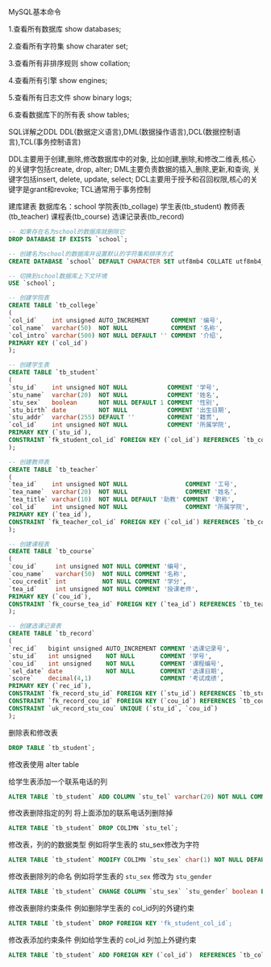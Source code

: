MySQL基本命令

1.查看所有数据库
show databases;

2.查看所有字符集
show charater set;

3.查看所有非排序规则
show collation;

4.查看所有引擎
show engines;

5.查看所有日志文件
show binary logs;

6.查看数据库下的所有表
show tables;

SQL详解之DDL
DDL(数据定义语言),DML(数据操作语言),DCL(数据控制语言),TCL(事务控制语言)

DDL主要用于创建,删除,修改数据库中的对象, 比如创建,删除,和修改二维表,核心的关键字包括create, drop, alter;
DML主要负责数据的插入,删除,更新,和查询, 关键字包括insert, delete, update, select;
DCL主要用于授予和召回权限,核心的关键字是grant和revoke;
TCL通常用于事务控制

建库建表
数据库名：school
学院表(tb_collage)
学生表(tb_student)
教师表(tb_teacher)
课程表(tb_course)
选课记录表(tb_record)

```SQL
-- 如果存在名为school的数据库就删除它
DROP DATABASE IF EXISTS `school`;

-- 创建名为school的数据库并设置默认的字符集和排序方式
CREATE DATABASE `school` DEFAULT CHARACTER SET utf8mb4 COLLATE utf8mb4_general_ci;

-- 切换到school数据库上下文环境
USE `school`;

-- 创建学院表
CREATE TABLE `tb_college`
(
`col_id`    int unsigned AUTO_INCREMENT      COMMENT '编号',
`col_name`  varchar(50)  NOT NULL            COMMENT '名称',
`col_intro` varchar(500) NOT NULL DEFAULT '' COMMENT '介绍',
PRIMARY KEY (`col_id`)
);

-- 创建学生表
CREATE TABLE `tb_student`
(
`stu_id`    int unsigned NOT NULL           COMMENT '学号',
`stu_name`  varchar(20)  NOT NULL           COMMENT '姓名',
`stu_sex`   boolean      NOT NULL DEFAULT 1 COMMENT '性别',
`stu_birth` date         NOT NULL           COMMENT '出生日期',
`stu_addr`  varchar(255) DEFAULT ''         COMMENT '籍贯',
`col_id`    int unsigned NOT NULL           COMMENT '所属学院',
PRIMARY KEY (`stu_id`),
CONSTRAINT `fk_student_col_id` FOREIGN KEY (`col_id`) REFERENCES `tb_college` (`col_id`)
);

-- 创建教师表
CREATE TABLE `tb_teacher`
(
`tea_id`    int unsigned NOT NULL                COMMENT '工号',
`tea_name`  varchar(20)  NOT NULL                COMMENT '姓名',
`tea_title` varchar(10)  NOT NULL DEFAULT '助教' COMMENT '职称',
`col_id`    int unsigned NOT NULL                COMMENT '所属学院',
PRIMARY KEY (`tea_id`),
CONSTRAINT `fk_teacher_col_id` FOREIGN KEY (`col_id`) REFERENCES `tb_college` (`col_id`)
);

-- 创建课程表
CREATE TABLE `tb_course`
(
`cou_id`     int unsigned NOT NULL COMMENT '编号',
`cou_name`   varchar(50)  NOT NULL COMMENT '名称',
`cou_credit` int          NOT NULL COMMENT '学分',
`tea_id`     int unsigned NOT NULL COMMENT '授课老师',
PRIMARY KEY (`cou_id`),
CONSTRAINT `fk_course_tea_id` FOREIGN KEY (`tea_id`) REFERENCES `tb_teacher` (`tea_id`)
);

-- 创建选课记录表
CREATE TABLE `tb_record`
(
`rec_id`   bigint unsigned AUTO_INCREMENT COMMENT '选课记录号',
`stu_id`   int unsigned    NOT NULL       COMMENT '学号',
`cou_id`   int unsigned    NOT NULL       COMMENT '课程编号',
`sel_date` date            NOT NULL       COMMENT '选课日期',
`score`    decimal(4,1)                   COMMENT '考试成绩',
PRIMARY KEY (`rec_id`),
CONSTRAINT `fk_record_stu_id` FOREIGN KEY (`stu_id`) REFERENCES `tb_student` (`stu_id`),
CONSTRAINT `fk_record_cou_id` FOREIGN KEY (`cou_id`) REFERENCES `tb_course` (`cou_id`),
CONSTRAINT `uk_record_stu_cou` UNIQUE (`stu_id`, `cou_id`)
);
```

删除表和修改表

```SQL
DROP TABLE `tb_student`;
```

修改表使用 alter table

给学生表添加一个联系电话的列
```SQL
ALTER TABLE `tb_student` ADD COLUMN `stu_tel` varchar(20) NOT NULL COMMENT '联系电话';
```

修改表删除指定的列 将上面添加的联系电话列删除掉
```SQL
ALTER TABLE `tb_student` DROP COLIMN `stu_tel`;
```

修改表，列的的数据类型 例如将学生表的 stu_sex修改为字符
```SQL
ALTER TABLE `tb_student` MODIFY COLIMN `stu_sex` char(1) NOT NULL DEFAULT 'M' COMMENT '性别';
```

修改表删除列的命名 例如将学生表的 `stu_sex` 修改为 `stu_gender`
```SQL
ALTER TABLE `tb_student` CHANGE COLUMN `stu_sex` `stu_gender` boolean DEFAULT 1 COMMENT '性别';
```

修改表删除约束条件 例如删除学生表的 col_id列的外键约束
```SQL
ALTER TABLE `tb_student` DROP FOREIGN KEY 'fk_student_col_id`;
```

修改表添加约束条件 例如给学生表的 col_id 列加上外键约束
```SQL
ALTER TABLE `tb_student` ADD FOREIGN KEY (`col_id`)  REFERENCES `tb_college` (`col_id`);
```